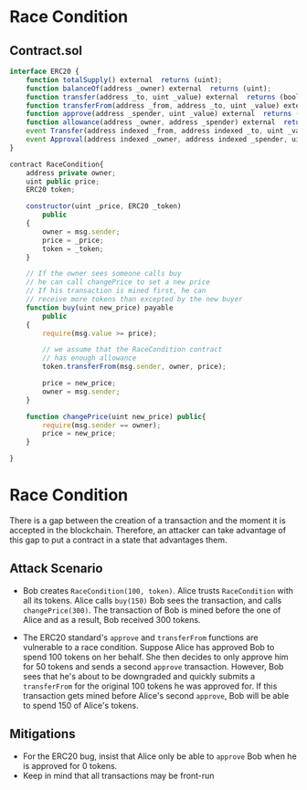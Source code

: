 # Race Condition

## Contract.sol

```js
interface ERC20 {
    function totalSupply() external  returns (uint);
    function balanceOf(address _owner) external  returns (uint);
    function transfer(address _to, uint _value) external  returns (bool);
    function transferFrom(address _from, address _to, uint _value) external  returns (bool);
    function approve(address _spender, uint _value) external  returns (bool);
    function allowance(address _owner, address _spender) external  returns (uint);
    event Transfer(address indexed _from, address indexed _to, uint _value);
    event Approval(address indexed _owner, address indexed _spender, uint _value);
}

contract RaceCondition{
    address private owner;
    uint public price;
    ERC20 token;

    constructor(uint _price, ERC20 _token)
        public
    {
        owner = msg.sender;
        price = _price;
        token = _token;
    }

    // If the owner sees someone calls buy
    // he can call changePrice to set a new price
    // If his transaction is mined first, he can
    // receive more tokens than excepted by the new buyer
    function buy(uint new_price) payable
        public
    {
        require(msg.value >= price);

        // we assume that the RaceCondition contract
        // has enough allowance
        token.transferFrom(msg.sender, owner, price);

        price = new_price;
        owner = msg.sender;
    }

    function changePrice(uint new_price) public{
        require(msg.sender == owner);
        price = new_price;
    }

}
```

# Race Condition

There is a gap between the creation of a transaction and the moment it is accepted in the blockchain.
Therefore, an attacker can take advantage of this gap to put a contract in a state that advantages them.

## Attack Scenario

- Bob creates `RaceCondition(100, token)`. Alice trusts `RaceCondition` with all its tokens. Alice calls `buy(150)`
  Bob sees the transaction, and calls `changePrice(300)`. The transaction of Bob is mined before the one of Alice and
  as a result, Bob received 300 tokens.

- The ERC20 standard's `approve` and `transferFrom` functions are vulnerable to a race condition. Suppose Alice has
  approved Bob to spend 100 tokens on her behalf. She then decides to only approve him for 50 tokens and sends
  a second `approve` transaction. However, Bob sees that he's about to be downgraded and quickly submits a
  `transferFrom` for the original 100 tokens he was approved for. If this transaction gets mined before Alice's
  second `approve`, Bob will be able to spend 150 of Alice's tokens.

## Mitigations

- For the ERC20 bug, insist that Alice only be able to `approve` Bob when he is approved for 0 tokens.
- Keep in mind that all transactions may be front-run
